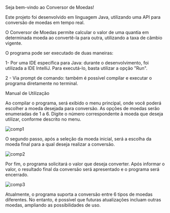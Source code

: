 Seja bem-vindo ao Conversor de Moedas!

Este projeto foi desenvolvido em linguagem Java, utilizando uma API para conversão de moedas em tempo real.

O Conversor de Moedas permite calcular o valor de uma quantia em determinada moeda ao convertê-la para outra, 
utilizando a taxa de câmbio vigente.

O programa pode ser executado de duas maneiras:

1- Por uma IDE específica para Java: durante o desenvolvimento, foi utilizada a IDE IntelliJ. Para executá-lo, 
basta utilizar a opção "Run".

2 - Via prompt de comando: também é possível compilar e executar o programa diretamente no terminal.

Manual de Utilização

Ao compilar o programa, será exibido o menu principal, onde você poderá escolher a moeda desejada para conversão.
As opções de moedas serão enumeradas de 1 a 6. Digite o número correspondente à moeda que deseja utilizar, 
conforme descrito no menu.

![comp1](https://github.com/user-attachments/assets/eb8e49c3-f126-4519-9f85-7a8ec6784d18)

O segundo passo, após a seleção da moeda inicial, será a escolha da moeda final para a qual deseja realizar a conversão.

![comp2](https://github.com/user-attachments/assets/fa627470-8680-466e-97f6-8688b7b64179)

Por fim, o programa solicitará o valor que deseja converter. Após informar o valor, o resultado final da conversão 
será apresentado e o programa será encerrado.

![comp3](https://github.com/user-attachments/assets/7e8486ce-e2f1-4e38-9f16-3b5119553d5d)

Atualmente, o programa suporta a conversão entre 6 tipos de moedas diferentes. No entanto, é possível que futuras atualizações
incluam outras moedas, ampliando as possibilidades de uso.
